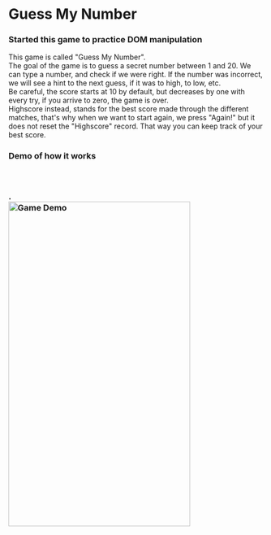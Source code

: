 # Guess My Number 
### Started this game to practice DOM manipulation

<p text-align="left">This game is called "Guess My Number". 
<br>
The goal of the game is to guess a secret number between 1 and 20. We can type a number, and check if we were right. If the number was incorrect, we will see a hint to the next guess, if it was to high, to low, etc. 
<br>
Be careful, the score starts at 10 by default, but decreases by one with every try, if you arrive to zero, the game is over.
<br> 
Highscore instead, stands for the best score made through the different matches, that's why when we want to start again, we press "Again!" but it does not reset the "Highscore" record. That way you can keep track of your best score.
</p>
<h3 text-align="center"> Demo of how it works<h3>
<p text-align="center">
<br>
<div>.</div><a href="https://lnce21.github.io/guessMyNumberGame/" target="_blank"> <img src="img/guessMyNumberGif.gif" width="358" height="639" alt="Game Demo"/></a>
</p>
